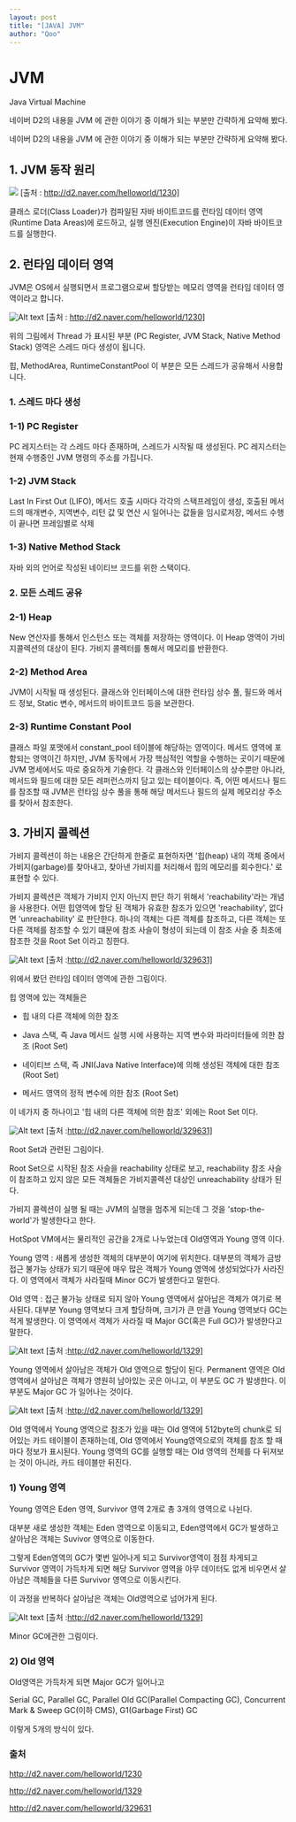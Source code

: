 ```yaml
---
layout: post
title: "[JAVA] JVM"
author: "Qoo"
---
```


# JVM
Java Virtual Machine

네이버 D2의 내용을 JVM 에 관한 이야기 중 이해가 되는 부분만 간략하게 요약해 봤다.

네이버 D2의 내용을 JVM 에 관한 이야기 중 이해가 되는 부분만 간략하게 요약해 봤다.

## 1. JVM 동작 원리

![](../images/jvm_1.png)
[출처 : http://d2.naver.com/helloworld/1230]

클래스 로더(Class Loader)가 컴파일된 자바 바이트코드를 런타임 데이터 영역(Runtime Data Areas)에 로드하고, 실행 엔진(Execution Engine)이 자바 바이트코드를 실행한다.



## 2. 런타임 데이터 영역

JVM은 OS에서 실행되면서 프로그램으로써 할당받는 메모리 영역을 런타임 데이터 영역이라고 합니다.


![Alt text](../images/jvm_2.png)
[출처 : http://d2.naver.com/helloworld/1230]

위의 그림에서 Thread 가 표시된 부분 (PC Register, JVM Stack, Native Method Stack) 영역은 스레드 마다 생성이 됩니다.

힙, MethodArea, RuntimeConstantPool 이 부분은 모든 스레드가 공유해서 사용합니다. 



### 1. 스레드 마다 생성

### 1-1) PC Register
PC 레지스터는 각 스레드 마다 존재하며, 스레드가 시작될 때 생성된다. PC 레지스터는 현재 수행중인 JVM 명령의 주소를 가집니다.

### 1-2) JVM Stack
Last In First Out (LIFO), 메서드 호출 시마다 각각의 스택프레임이 생성,  호출된 메서드의 매개변수, 지역변수, 리턴 값 및 연산 시 일어나는 값들을 임시로저장, 메서드 수행이 끝나면 프레임별로 삭제

### 1-3) Native Method Stack
자바 외의 언어로 작성된 네이티브 코드를 위한 스택이다.



### 2. 모든 스레드 공유

### 2-1) Heap
New 연산자를 통해서 인스턴스 또는 객체를 저장하는 영역이다. 이 Heap 영역이 가비지콜렉션의 대상이 된다. 가비지 콜렉터를 통해서 메모리를 반환한다.

### 2-2) Method Area
JVM이 시작될 때 생성된다. 클래스와 인터페이스에 대한 런타임 상수 풀, 필드와 메서드 정보, Static 변수, 메서드의 바이트코드 등을 보관한다. 

### 2-3) Runtime Constant Pool
클래스 파일 포맷에서 constant_pool 테이블에 해당하는 영역이다. 메서드 영역에 포함되는 영역이긴 하지만, JVM 동작에서 가장 핵심적인 역할을 수행하는 곳이기 때문에 JVM 명세에서도 따로 중요하게 기술한다. 각 클래스와 인터페이스의 상수뿐만 아니라, 메서드와 필드에 대한 모든 레퍼런스까지 담고 있는 테이블이다. 즉, 어떤 메서드나 필드를 참조할 때 JVM은 런타임 상수 풀을 통해 해당 메서드나 필드의 실제 메모리상 주소를 찾아서 참조한다.



## 3. 가비지 콜렉션

가비지 콜렉션이 하는 내용은 간단하게 한줄로 표현하자면 '힙(heap) 내의 객체 중에서 가비지(garbage)를 찾아내고, 찾아낸 가비지를 처리해서 힙의 메모리를 회수한다.' 로 표현할 수 있다.

가비지 콜렉션은 객체가 가비지 인지 아닌지 판단 하기 위해서 'reachability'라는 개념을 사용한다. 어떤 힙영역에 할당 된 객체가 유효한 참조가 있으면 'reachability', 없다면 'unreachability' 로 판단한다. 하나의 객체는 다른 객체를 참조하고, 다른 객체는 또 다른 객체를 참조할 수 있기 떄문에 참조 사슬이 형성이 되는데 이 참조 사슬 중 최초에 참조한 것을 Root Set 이라고 칭한다.


![Alt text](../images/jvm_3.png)
[출처 :http://d2.naver.com/helloworld/329631]

위에서 봤던 런타임 데이터 영역에 관한 그림이다.

힙 영역에 있는 객체들은

- 힙 내의 다른 객체에 의한 참조

- Java 스택, 즉 Java 메서드 실행 시에 사용하는 지역 변수와 파라미터들에 의한 참조 (Root Set)

- 네이티브 스택, 즉 JNI(Java Native Interface)에 의해 생성된 객체에 대한 참조 (Root Set)

- 메서드 영역의 정적 변수에 의한 참조 (Root Set)

이 네가지 중 하나이고 '힙 내의 다른 객체에 의한 참조' 외에는 Root Set 이다.


![Alt text](../images/jvm_4.png)
[출처 :http://d2.naver.com/helloworld/329631]

Root Set과 관련된 그림이다.

Root Set으로 시작된 참조 사슬을 reachability 상태로 보고, reachability 참조 사슬이 참조하고 있지 않은 모든 객체들은 가비지콜렉션 대상인 unreachability 상태가 된다.

가비지 콜렉션이 실행 될 때는 JVM의 실행을 멈추게 되는데 그 것을 'stop-the-world'가 발생한다고 한다.

HotSpot VM에서는 물리적인 공간을 2개로 나누었는데 Old영역과 Young 영역 이다.

Young 영역 : 새롭게 생성한 객체의 대부분이 여기에 위치한다. 대부분의 객체가 금방 접근 불가능 상태가 되기 때문에 매우 많은 객체가 Young 영역에 생성되었다가 사라진다. 이 영역에서 객체가 사라질때 Minor GC가 발생한다고 말한다.

Old 영역 : 접근 불가능 상태로 되지 않아 Young 영역에서 살아남은 객체가 여기로 복사된다. 대부분 Young 영역보다 크게 할당하며, 크기가 큰 만큼 Young 영역보다 GC는 적게 발생한다. 이 영역에서 객체가 사라질 때 Major GC(혹은 Full GC)가 발생한다고 말한다.




![Alt text](../images/jvm_5.png)
[출처 :http://d2.naver.com/helloworld/1329]

Young 영역에서 살아남은 객체가 Old 영역으로 할당이 된다. Permanent 영역은 Old 영역에서 살아남은 객체가 영원히 남아있는 곳은 아니고, 이 부분도 GC 가 발생한다. 이 부분도 Major GC 가 일어나는 것이다.


![Alt text](../images/jvm_6.png)
[출처 :http://d2.naver.com/helloworld/1329]

Old 영역에서 Young 영역으로 참조가 있을 때는 Old 영역에 512byte의 chunk로 되어있는 카드 테이블이 존재하는데, Old 영역에서 Young영역으로의 객체를 참조 할 때마다 정보가 표시된다. Young 영역의 GC를 실행할 때는 Old 영역의 전체를 다 뒤져보는 것이 아니라, 카드 테이블만 뒤진다.



### 1) Young 영역

Young 영역은 Eden 영역, Survivor 영역 2개로  총 3개의 영역으로 나뉜다.

대부분 새로 생성한 객체는 Eden 영역으로 이동되고, Eden영역에서 GC가 발생하고 살아남은 객체는 Suvivor 영역으로 이동한다.

그렇게 Eden영역의 GC가 몇번 일어나게 되고 Survivor영역이 점점 차게되고 Survivor 영역이 가득차게 되면 해당 Survivor 영역을 아무 데이터도 없게 비우면서 살아남은 객체들을 다른 Survivor 영역으로 이동시킨다.

이 과정을 반복하다 살아남은 객체는 Old영역으로 넘어가게 된다.


![Alt text](../images/jvm_7.png)
[출처 :http://d2.naver.com/helloworld/1329]

Minor GC에관한 그림이다.



### 2) Old 영역

Old영역은 가득차게 되면 Major GC가 일어나고

Serial GC, Parallel GC, Parallel Old GC(Parallel Compacting GC), Concurrent Mark & Sweep GC(이하 CMS), G1(Garbage First) GC

이렇게 5개의 방식이 있다.



### 출처
http://d2.naver.com/helloworld/1230

http://d2.naver.com/helloworld/1329

http://d2.naver.com/helloworld/329631